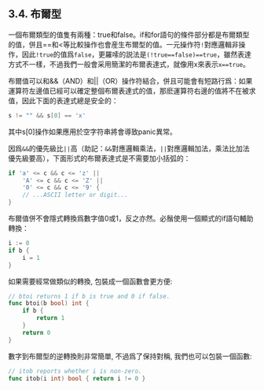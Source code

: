 ## 3.4. 布爾型

一個布爾類型的值隻有兩種：true和false。if和for語句的條件部分都是布爾類型的值，併且==和<等比較操作也會産生布爾型的值。一元操作符`!`對應邏輯非操作，因此`!true`的值爲`false`，更羅嗦的説法是`(!true==false)==true`，雖然表達方式不一樣，不過我們一般會采用簡潔的布爾表達式，就像用x來表示`x==true`。

布爾值可以和&&（AND）和||（OR）操作符結合，併且可能會有短路行爲：如果運算符左邊值已經可以確定整個布爾表達式的值，那麽運算符右邊的值將不在被求值，因此下面的表達式總是安全的：

```Go
s != "" && s[0] == 'x'
```

其中s[0]操作如果應用於空字符串將會導致panic異常。

因爲`&&`的優先級比`||`高（助記：`&&`對應邏輯乘法，`||`對應邏輯加法，乘法比加法優先級要高），下面形式的布爾表達式是不需要加小括弧的：

```Go
if 'a' <= c && c <= 'z' ||
	'A' <= c && c <= 'Z' ||
	'0' <= c && c <= '9' {
	// ...ASCII letter or digit...
}
```

布爾值併不會隱式轉換爲數字值0或1，反之亦然。必鬚使用一個顯式的if語句輔助轉換：

```Go
i := 0
if b {
	i = 1
}
```

如果需要經常做類似的轉換, 包裝成一個函數會更方便:

```Go
// btoi returns 1 if b is true and 0 if false.
func btoi(b bool) int {
	if b {
		return 1
	}
	return 0
}
```

數字到布爾型的逆轉換則非常簡單, 不過爲了保持對稱, 我們也可以包裝一個函數:

```Go
// itob reports whether i is non-zero.
func itob(i int) bool { return i != 0 }
```



